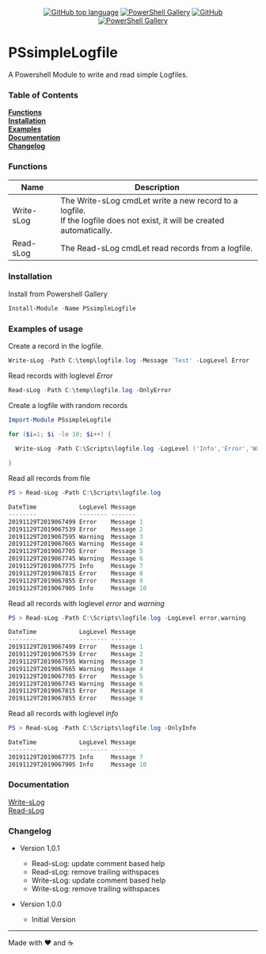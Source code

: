 <p align="center">
<a href="https://github.com/t0rsten/PSsimpleLogfile"><img alt="GitHub top language" src="https://img.shields.io/github/languages/top/t0rsten/pssimplelogfile"></a>
<a href="https://www.powershellgallery.com/packages/PSsimpleLogfile/"><img alt="PowerShell Gallery" src="https://img.shields.io/powershellgallery/v/pssimplelogfile"></a>
<a href="https://github.com/t0rsten/PSsimpleLogfile/blob/master/LICENSE"><img alt="GitHub" src="https://img.shields.io/github/license/t0rsten/pssimplelogfile"></a>
<a href="https://www.powershellgallery.com/packages/PSsimpleLogfile/"><img alt="PowerShell Gallery" src="https://img.shields.io/powershellgallery/p/pssimplelogfile?color=blue"></a><br>
</p>


# PSsimpleLogfile
A Powershell Module to write and read simple Logfiles.

### Table of Contents
**[Functions](#functions)**<br>
**[Installation](#installation)**<br>
**[Examples](#examples-of-usage)**<br>
**[Documentation](#documentation)**<br>
**[Changelog](#changelog)**<br>


### Functions
| Name       | Description                                                                                                             |
| ---------- | ----------------------------------------------------------------------------------------------------------------------- |
| Write-sLog | The Write-sLog cmdLet write a new record to a logfile.<br> If the logfile does not exist, it will be created automatically. |
| Read-sLog  | The Read-sLog cmdLet read records from a logfile.                                                                       |

### Installation
Install from Powershell Gallery

```Powershell
Install-Module -Name PSsimpleLogfile
```

### Examples of usage
Create a record in the logfile.
```Powershell
Write-sLog -Path C:\temp\logfile.log -Message 'Test' -LogLevel Error
```
Read records with loglevel _Error_
```powershell
Read-sLog -Path C:\temp\logfile.log -OnlyError
```
Create a logfile with random records
```Powershell
Import-Module PSsimpleLogfile

for ($i=1; $i -le 10; $i++) {
  
  Write-sLog -Path C:\Scripts\logfile.log -LogLevel ('Info','Error','Warning' | Get-Random -Count 1) -Message ('Message {0}' -f $i)

}
```
Read all records from file
```Powershell
PS > Read-sLog -Path C:\Scripts\logfile.log

DateTime            LogLevel Message   
--------            -------- -------   
20191129T2019067499 Error    Message 1 
20191129T2019067539 Error    Message 2 
20191129T2019067595 Warning  Message 3 
20191129T2019067665 Warning  Message 4 
20191129T2019067705 Error    Message 5 
20191129T2019067745 Warning  Message 6 
20191129T2019067775 Info     Message 7 
20191129T2019067815 Error    Message 8 
20191129T2019067855 Error    Message 9 
20191129T2019067905 Info     Message 10
```

Read all records with loglevel _error_ and _warning_
```Powershell
PS > Read-sLog -Path C:\Scripts\logfile.log -LogLevel error,warning

DateTime            LogLevel Message  
--------            -------- -------  
20191129T2019067499 Error    Message 1
20191129T2019067539 Error    Message 2
20191129T2019067595 Warning  Message 3
20191129T2019067665 Warning  Message 4
20191129T2019067705 Error    Message 5
20191129T2019067745 Warning  Message 6
20191129T2019067815 Error    Message 8
20191129T2019067855 Error    Message 9
```

Read all records with loglevel _info_
```Powershell
PS > Read-sLog -Path C:\Scripts\logfile.log -OnlyInfo

DateTime            LogLevel Message   
--------            -------- -------   
20191129T2019067775 Info     Message 7 
20191129T2019067905 Info     Message 10
```

### Documentation
[Write-sLog](docs/Read-sLog.md)<br>
[Read-sLog](docs/Read-sLog.md)

### Changelog

- Version 1.0.1
  - Read-sLog: update comment based help
  - Read-sLog: remove trailing withspaces
  - Write-sLog: update comment based help
  - Write-sLog: remove trailing withspaces

- Version 1.0.0
  - Initial Version
---
Made with :heart: and :coffee: